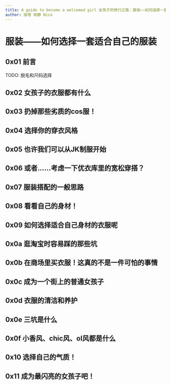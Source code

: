```yaml
---
title: A guide to become a welcomed girl 女孩子的修行之路：服装——如何选择一套适合自己的服装
author: 丽塔 晓静 Nico
---
```


# 服装——如何选择一套适合自己的服装

## 0x01 前言
TODO: 脱毛和尺码选择
## 0x02 女孩子的衣服都有什么
## 0x03 扔掉那些劣质的cos服！
## 0x04 选择你的穿衣风格
## 0x05 也许我们可以从JK制服开始
## 0x06 或者……考虑一下优衣库里的宽松穿搭？
## 0x07 服装搭配的一般思路
## 0x08 看看自己的身材！
## 0x09 如何选择适合自己身材的衣服呢
## 0x0a 逛淘宝时容易踩的那些坑
## 0x0b 在商场里买衣服！这真的不是一件可怕的事情
## 0x0c 成为一个街上的普通女孩子
## 0x0d 衣服的清洁和养护
## 0x0e 三坑是什么
## 0x0f 小香风、chic风、ol风都是什么
## 0x10 选择自己的气质！
## 0x11 成为最闪亮的女孩子吧！